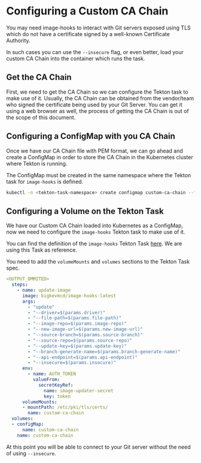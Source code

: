 # Configuring a Custom CA Chain

You may need image-hooks to interact with Git servers exposed using TLS which do not have a certificate signed by a well-known Certificate Authority.

In such cases you can use the `--insecure` flag, or even better, load your custom CA Chain into the container which runs the task.

## Get the CA Chain

First, we need to get the CA Chain so we can configure the Tekton task to make use of it. Usually, the CA Chain can be obtained from the vendor/team who signed
the certificate being used by your Git Server. You can get it using a web browser as well, the process of getting the CA Chain is out of the scope of this document.

## Configuring a ConfigMap with you CA Chain

Once we have our CA Chain file with PEM format, we can go ahead and create a ConfigMap in order to store the CA Chain in the Kubernetes cluster where Tekton is running.

The ConfigMap must be created in the same namespace where the Tekton task for `image-hooks` is defined.

~~~sh
kubectl -n <tekton-task-namespace> create configmap custom-ca-chain --from-file=ca-bundle.crt=</path/to/your/cachain/in/pem/format>
~~~

## Configuring a Volume on the Tekton Task

We have our Custom CA Chain loaded into Kubernetes as a ConfigMap, now we need to configure the `image-hooks` Tekton task to make use of it.

You can find the definition of the `image-hooks` Tekton Task [here](https://github.com/gitops-tools/image-hooks/blob/main/tekton/image-updater.yaml). We are using this Task as reference.

You need to add the `volumeMounts` and `volumes` sections to the Tekton Task spec.

~~~yaml
<OUTPUT_OMMITED>
  steps:
    - name: update-image
      image: bigkevmcd/image-hooks:latest
      args:
        - "update"
        - "--driver=$(params.driver)"
        - "--file-path=$(params.file-path)"
        - "--image-repo=$(params.image-repo)"
        - "--new-image-url=$(params.new-image-url)"
        - "--source-branch=$(params.source-branch)"
        - "--source-repo=$(params.source-repo)"
        - "--update-key=$(params.update-key)"
        - "--branch-generate-name=$(params.branch-generate-name)"
        - "--api-endpoint=$(params.api-endpoint)"
        - "--insecure=$(params.insecure)"
      env:
        - name: AUTH_TOKEN
          valueFrom:
            secretKeyRef:
              name: image-updater-secret
              key: token
      volumeMounts:
      - mountPath: /etc/pki/tls/certs/
        name: custom-ca-chain
  volumes:
  - configMap:
      name: custom-ca-chain
    name: custom-ca-chain
~~~

At this point you will be able to connect to your Git server without the need of using `--insecure`.